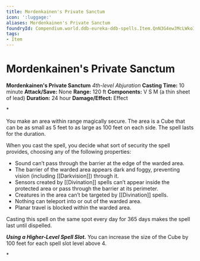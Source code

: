 ```yaml
---
title: Mordenkainen's Private Sanctum
icon: ':luggage:'
aliases: Mordenkainen's Private Sanctum
foundryId: Compendium.world.ddb-eureka-ddb-spells.Item.QnN3G4ewJMcLWkoI
tags:
- Item
---
```


# Mordenkainen's Private Sanctum

**Mordenkainen's Private Sanctum**
_4th-level Abjuration_
**Casting Time:** 10 minute
**Attack/Save:** None
**Range:** 120 ft
**Components:** V S M (a thin sheet of lead)
**Duration:** 24 hour
**Damage/Effect:** Effect

*<p>You make an area within range magically secure. The area is a Cube that can be as small as 5 feet to as large as 100 feet on each side. The spell lasts for the duration.

When you cast the spell, you decide what sort of security the spell provides, choosing any of the following properties:</p>
* Sound can’t pass through the barrier at the edge of the warded area.
* The barrier of the warded area appears dark and foggy, preventing vision (including [[Darkvision]]) through it.
* Sensors created by [[Divination]] spells can’t appear inside the protected area or pass through the barrier at its perimeter.
* Creatures in the area can’t be targeted by [[Divination]] spells.
* Nothing can teleport into or out of the warded area.
* Planar travel is blocked within the warded area.

<p>Casting this spell on the same spot every day for 365 days makes the spell last until dispelled.

***Using a Higher-Level Spell Slot.*** You can increase the size of the Cube by 100 feet for each spell slot level above 4.</p>*